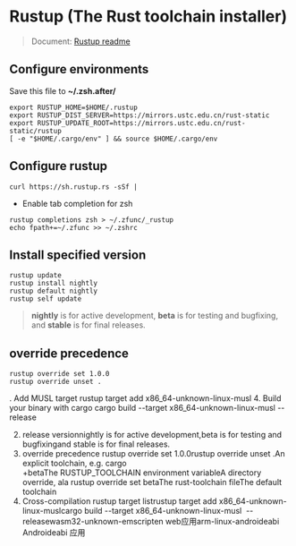 # Rustup (The Rust toolchain installer)

> Document: [Rustup readme](https://github.com/rust-lang-nursery/rustup.rs/blob/master/README.md)

## Configure environments
Save this file to **~/.zsh.after/**
```
export RUSTUP_HOME=$HOME/.rustup​
export RUSTUP_DIST_SERVER=https://mirrors.ustc.edu.cn/rust-static​
export RUSTUP_UPDATE_ROOT=https://mirrors.ustc.edu.cn/rust-static/rustup​
[ -e "$HOME/.cargo/env" ] && source $HOME/.cargo/env
```

## Configure rustup  
```
curl https://sh.rustup.rs -sSf | 
```

* Enable tab completion for zsh

```
rustup completions zsh > ~/.zfunc/_rustup
echo fpath+=~/.zfunc >> ~/.zshrc

```

## Install specified version

```
rustup update
rustup install nightly
rustup default nightly
rustup self update
```
> **nightly** is for active development, **beta** is for testing and bugfixing, and **stable** is for final releases.

## override precedence

```
rustup override set 1.0.0
rustup override unset .
```

. Add MUSL target rustup target add x86_64-unknown-linux-musl
4. Build your binary with cargo cargo build --target x86_64-unknown-linux-musl --release


2. release versionnightly is for active development,beta is for testing and bugfixingand stable is for final releases.
3. override precedence rustup override set 1.0.0rustup override unset .An explicit toolchain, e.g. cargo +betaThe RUSTUP_TOOLCHAIN environment variableA directory override, ala rustup override set betaThe rust-toolchain fileThe default toolchain
4. Cross-compilation rustup target listrustup target add x86_64-unknown-linux-muslcargo build --target x86_64-unknown-linux-musl  --releasewasm32-unknown-emscripten web应用arm-linux-androideabi Androideabi 应用